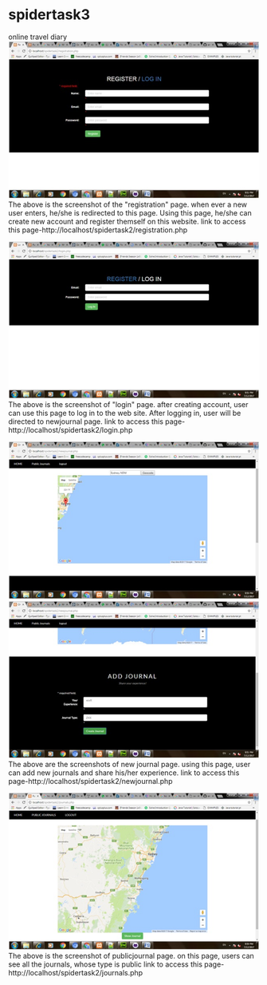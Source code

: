 # spidertask3
online travel diary
![registration](/screenshots/registration.jpg?raw=true "registration")
The above is the screenshot of the "registration" page.
when ever a new user enters, he/she is redirected to this page. Using this page, he/she can create new account and register themself on this website.
link to access this page-http://localhost/spidertask2/registration.php

![login](/screenshots/login.jpg?raw=true "login")
The above is the screenshot of "login" page.
after creating account, user can use this page to log in to the web site.
After logging in, user will be directed to newjournal page.
link to access this page-http://localhost/spidertask2/login.php

![newjournal](/screenshots/newjournal1.jpg?raw=true "newjournal")
![newjournal](/screenshots/newjournal2.jpg?raw=true "newjournal")
The above are the screenshots of new journal page.
using this page, user can add new journals and share his/her experience.
link to access this page-http://localhost/spidertask2/newjournal.php

![publicjournal](/screenshots/publicjournal.jpg?raw=true "publicjournal")
The above is the screenshot of publicjournal page.
on this page, users can see all the journals, whose type is public
link to access this page-http://localhost/spidertask2/journals.php
